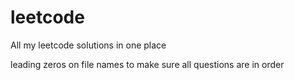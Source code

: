 # leetcode
All my leetcode solutions in one place

leading zeros on file names to make sure all questions are in order
